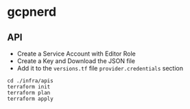 # gcpnerd

## API

- Create a Service Account with Editor Role
- Create a Key and Download the JSON file
- Add it to the `versions.tf` file `provider.credentials` section

```
cd ./infra/apis
terraform init
terraform plan
terraform apply
```
